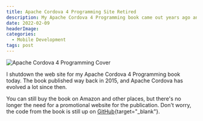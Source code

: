```yaml
---
title: Apache Cordova 4 Programming Site Retired
description: My Apache Cordova 4 Programming book came out years ago and Cordova's moved a long way from the version 4 covered in the book. In this post, I announce that I retired the book's landing page.
date: 2022-02-09
headerImage: 
categories:
  - Mobile Development
tags: post
---
```


![Apache Cordova 4 Programming Cover](/images/covers/ac4p-160.png)

I shutdown the web site for my Apache Cordova 4 Programming book today. The book published way back in 2015, and Apache Cordova has evolved a lot since then.

You can still buy the book on Amazon and other places, but there's no longer the need for a promotional website for the publication. Don't worry, the code from the book is still up on [GitHub](https://github.com/johnwargo/ac4p){target="_blank"}.